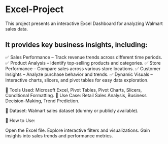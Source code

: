 # Excel-Project
This project presents an interactive Excel Dashboard for analyzing Walmart sales data.

## It provides key business insights, including:

✅ Sales Performance – Track revenue trends across different time periods.
✅ Product Analysis – Identify top-selling products and categories.
✅ Store Performance – Compare sales across various store locations.
✅ Customer Insights – Analyze purchase behavior and trends.
✅ Dynamic Visuals – Interactive charts, slicers, and pivot tables for easy data exploration.

🔹 Tools Used: Microsoft Excel, Pivot Tables, Pivot Charts, Slicers, Conditional Formatting.
🔹 Use Case: Retail Sales Analysis, Business Decision-Making, Trend Prediction.

📂 Dataset: Walmart sales dataset (dummy or publicly available).

🚀 How to Use:

Open the Excel file.
Explore interactive filters and visualizations.
Gain insights into sales trends and performance metrics.
